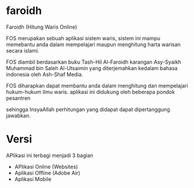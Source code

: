 faroidh
=======

Faroidh (Hitung Waris Online)

FOS merupakan sebuah aplikasi sistem waris, 
sistem ini mampu memebantu anda dalam mempelajari maupun menghitung harta warisan secara islami.

FOS diambil berdasarkan buku Tash-Hil Al-Faroidh karangan Asy-Syaikh Muhammad bin Saleh Al-Utsaimin 
yang diterjemahkan kedalam bahasa indonesia oleh Ash-Shaf Media.

FOS diharapkan dapat membantu anda dalam menghitung dan mempelajari hukum-hukum ilmu waris. 
aplikasi ini didukung oleh beberapa pondok pesantren 

sehingga InsyaAllah perhitungan yang didapat dapat dipertanggung jawabkan.

# Versi
APlikasi ini terbagi menjadi 3 bagian
- APlikasi Online (Websites) 
- Aplikasi Offline (Adobe Air)
- Aplikasi Mobile
